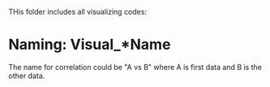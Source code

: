 THis folder includes all visualizing codes:
# Naming: Visual_*Name
The name for correlation could be "A vs B" where A is first data and B is the other data.
